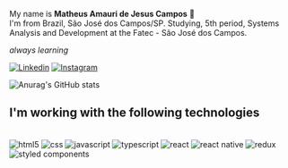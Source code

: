 My name is **Matheus Amauri de Jesus Campos** 👋 <br>
I'm from Brazil, São José dos Campos/SP.
Studying, 5th period, Systems Analysis and Development at the Fatec - São José dos Campos. <br>

*always learning*

[![Linkedin](https://img.shields.io/badge/LinkedIn-0077B5?style=for-the-badge&logo=linkedin&logoColor=white)](https://www.linkedin.com/in/matheus-campos-9b8550192/)
[![Instagram](https://img.shields.io/badge/Instagram-E4405F?style=for-the-badge&logo=instagram&logoColor=white)](https://www.instagram.com/matheuscampos_450/)

![Anurag's GitHub stats](https://github-readme-stats.vercel.app/api?username=MatheusCampos-450&show_icons=true&theme=dracula)

## I'm working with the following technologies

<div style="display: inline_block"><br/>
  <img align="center" alt="html5" src="https://img.shields.io/badge/HTML5-E34F26?style=for-the-badge&logo=html5&logoColor=white" />
  <img align="center" alt="css" src="https://img.shields.io/badge/CSS3-1572B6?style=for-the-badge&logo=css3&logoColor=white" />
  <img align="center" alt="javascript" src="https://img.shields.io/badge/JavaScript-F7DF1E?style=for-the-badge&logo=javascript&logoColor=black" />
  <img align="center" alt="typescript" src="https://img.shields.io/badge/TypeScript-007ACC?style=for-the-badge&logo=typescript&logoColor=white" />
  <img align="center" alt="react" src="https://img.shields.io/badge/React-20232A?style=for-the-badge&logo=react&logoColor=61DAFB" />
  <img align="center" alt="react native" src="https://img.shields.io/badge/React_Native-20232A?style=for-the-badge&logo=react&logoColor=61DAFB" />
  <img align="center" alt="redux" src="https://img.shields.io/badge/Redux-593D88?style=for-the-badge&logo=redux&logoColor=white" />
  <img align="center" alt="styled components" src="https://img.shields.io/badge/styled--components-DB7093?style=for-the-badge&logo=styled-components&logoColor=white" />
</div><br/>

